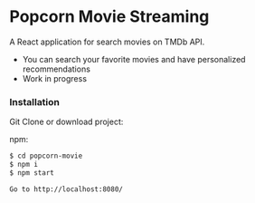 # Popcorn Movie Streaming


A React application for search movies on TMDb API.

  - You can search your favorite movies and have personalized recommendations
  - Work in progress

### Installation

Git Clone or download project:

npm:
```sh
$ cd popcorn-movie
$ npm i
$ npm start

Go to http://localhost:8080/
